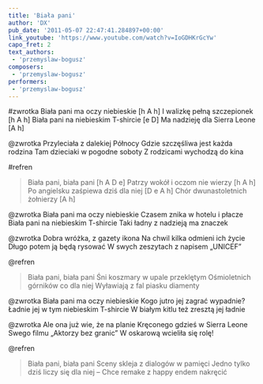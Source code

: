 ```yaml
---
title: 'Biała pani'
author: 'DX'
pub_date: '2011-05-07 22:47:41.284897+00:00'
link_youtube: 'https://www.youtube.com/watch?v=IoGDHKrGcYw'
capo_fret: 2
text_authors:
 - 'przemyslaw-bogusz'
composers:
 - 'przemyslaw-bogusz'
performers:
 - 'przemyslaw-bogusz'
---
```


#zwrotka
Biała pani ma oczy niebieskie [h A h]
I walizkę pełną szczepionek	 [h A h]
Biała pani na niebieskim T-shircie [e D]
Ma nadzieję dla Sierra Leone [A h]

@zwrotka
Przyleciała z dalekiej Północy 
Gdzie szczęśliwa jest każda rodzina
Tam dzieciaki w pogodne soboty
Z rodzicami wychodzą do kina

#refren
>Biała pani, biała pani [h A D e]
>Patrzy wokół i oczom nie wierzy [h A h]
>Po angielsku zaśpiewa dziś dla niej [D e A h]
>Chór dwunastoletnich żołnierzy [A h]

@zwrotka
Biała pani ma oczy niebieskie
Czasem znika w hotelu i płacze
Biała pani na niebieskim T-shircie
Taki ładny z nadzieją ma znaczek

@zwrotka
Dobra wróżka, z gazety ikona
Na chwil kilka odmieni ich życie
Długo potem ją będą rysować
W swych zeszytach z napisem „UNICEF”

@refren
>Biała pani, biała pani
>Śni koszmary w upale przeklętym
>Ośmioletnich górników co dla niej
>Wyławiają z fal piasku diamenty

@zwrotka
Biała pani ma oczy niebieskie
Kogo jutro jej zagrać wypadnie?
Ładnie jej w tym niebieskim T-shircie
W białym kitlu też zresztą jej ładnie

@zwrotka
Ale ona już wie, że na planie
Kręconego gdzieś w Sierra Leone
Swego filmu „Aktorzy bez granic”
W oskarową wcieliła się rolę!

@refren
>Biała pani, biała pani
>Sceny skleja z dialogów w pamięci
>Jedno tylko dziś liczy się dla niej –
>Chce remake z happy endem nakręcić